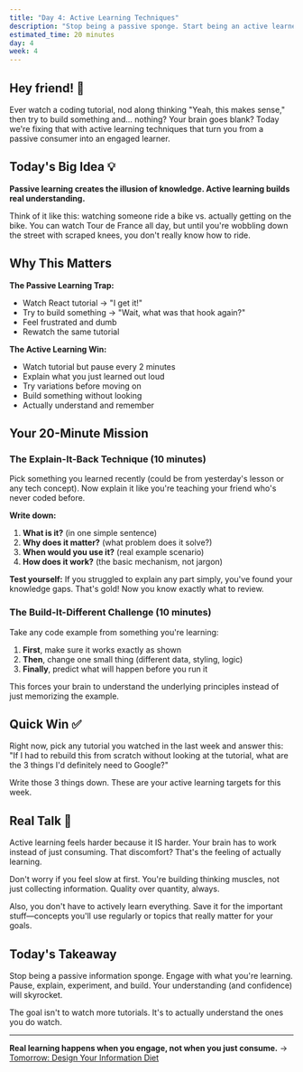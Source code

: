 ```yaml
---
title: "Day 4: Active Learning Techniques"
description: "Stop being a passive sponge. Start being an active learner who actually gets it."
estimated_time: 20 minutes
day: 4
week: 4
---
```


## Hey friend! 👋

Ever watch a coding tutorial, nod along thinking "Yeah, this makes sense," then try to build something and... nothing? Your brain goes blank? Today we're fixing that with active learning techniques that turn you from a passive consumer into an engaged learner.

## Today's Big Idea 💡

**Passive learning creates the illusion of knowledge. Active learning builds real understanding.**

Think of it like this: watching someone ride a bike vs. actually getting on the bike. You can watch Tour de France all day, but until you're wobbling down the street with scraped knees, you don't really know how to ride.

## Why This Matters

**The Passive Learning Trap:**
- Watch React tutorial → "I get it!"
- Try to build something → "Wait, what was that hook again?"
- Feel frustrated and dumb
- Rewatch the same tutorial

**The Active Learning Win:**
- Watch tutorial but pause every 2 minutes
- Explain what you just learned out loud
- Try variations before moving on
- Build something without looking
- Actually understand and remember

## Your 20-Minute Mission

### The Explain-It-Back Technique (10 minutes)

Pick something you learned recently (could be from yesterday's lesson or any tech concept). Now explain it like you're teaching your friend who's never coded before.

**Write down:**
1. **What is it?** (in one simple sentence)
2. **Why does it matter?** (what problem does it solve?)
3. **When would you use it?** (real example scenario)
4. **How does it work?** (the basic mechanism, not jargon)

**Test yourself:** If you struggled to explain any part simply, you've found your knowledge gaps. That's gold! Now you know exactly what to review.

### The Build-It-Different Challenge (10 minutes)

Take any code example from something you're learning:
1. **First**, make sure it works exactly as shown
2. **Then**, change one small thing (different data, styling, logic)
3. **Finally**, predict what will happen before you run it

This forces your brain to understand the underlying principles instead of just memorizing the example.

## Quick Win ✅

Right now, pick any tutorial you watched in the last week and answer this:
"If I had to rebuild this from scratch without looking at the tutorial, what are the 3 things I'd definitely need to Google?"

Write those 3 things down. These are your active learning targets for this week.

## Real Talk 💬

Active learning feels harder because it IS harder. Your brain has to work instead of just consuming. That discomfort? That's the feeling of actually learning.

Don't worry if you feel slow at first. You're building thinking muscles, not just collecting information. Quality over quantity, always.

Also, you don't have to actively learn everything. Save it for the important stuff—concepts you'll use regularly or topics that really matter for your goals.

## Today's Takeaway

Stop being a passive information sponge. Engage with what you're learning. Pause, explain, experiment, and build. Your understanding (and confidence) will skyrocket.

The goal isn't to watch more tutorials. It's to actually understand the ones you do watch.

---

**Real learning happens when you engage, not when you just consume.** → [Tomorrow: Design Your Information Diet](./05-information-diet)